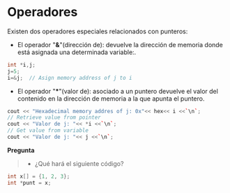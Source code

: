 # Operadores
Existen dos operadores especiales relacionados con punteros:
- El operador "**&**"(dirección de): devuelve la dirección de memoria donde está asignada una determinada variable:.
```c
int *i,j;
j=5;
i=&j;  // Asign memory address of j to i
```
- El operador "__*__"(valor de): asociado a un puntero devuelve el valor del contenido en la dirección de memoria a la que apunta el puntero.
```cpp
cout << "Hexadecimal memory addres of j: 0x"<< hex<< i <<`\n`;
// Retrieve value from pointer
cout << "Valor de j: "<< *i <<`\n`;
// Get value from variable
cout << "Valor de j: "<< j <<`\n`;
```
**Pregunta**
>- ¿Qué hará el siguiente código? 
``` cpp
int x[] = {1, 2, 3};
int *punt = x;
```
